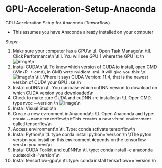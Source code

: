 # GPU-Acceleration-Setup-Anaconda
GPU Acceleration Setup for Anaconda (Tensorflow)

* This assumes you have Anaconda already installed on your computer

Steps:
1) Make sure your computer has a GPU\n
    \tI. Open Task Manager\n
    \tII. Click Performance\n
    \tIII. You will see GPU 1 where the GPU is: \n
    ![image](https://user-images.githubusercontent.com/54815820/140799800-048e83fb-8dfe-4ae0-b81f-d283c478010b.png)\n
2) Install CUDA\n
    \tI. To know which version of CUDA to install, open CMD (Win+R -> cmd), in CMD write nvidiam-smi. It will give you this: \n
    ![image](https://user-images.githubusercontent.com/54815820/140800610-a6c2bc94-7d1b-4914-a75c-29fe762e2186.png)\n
    \tII. Where it says CUDA Version: 11.4, that is the newest version of CUDA your GPU use.\n
3) Install cuDNN\n
    \tI. You can base which cuDNN version to download on which CUDA version you downloaded\n
4) Check to make sure CUDA and cuDNN are installed\n
    \tI. Open CMD, type nvcc --version \n
    ![image](https://user-images.githubusercontent.com/54815820/140802208-5088f9d3-790d-4174-bcf7-758c59938174.png)\n
5) Install Visual Studio\n
6) Create a new evironment in Anaconda\n
    \tI. Open Anaconda and type: create --name tensorflow\n
    \tThis creates a new virutal environment called tensorflow\n
7) Access environment\n
    \tI. Type: conda activate tensorflow\n
8) Install Python\n
    \tI. type conda install python='version'\n
    \tThe pyton version you install on this environment depends on the tensorflow version you need\n
9) Install CUDA Toolkit and cuDNN\n
    \tI. type: conda install -c anaconda cudatoolkit='version'\n
10) Install tensorflow-gpu\n
    \tI. type: conda install tensorflow=='version'\n

